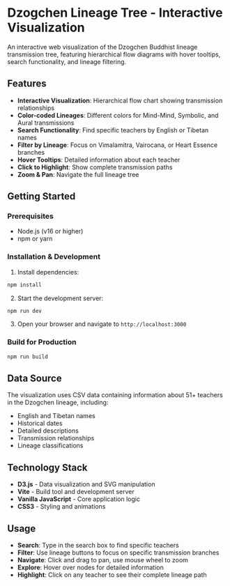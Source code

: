 # Dzogchen Lineage Tree - Interactive Visualization

An interactive web visualization of the Dzogchen Buddhist lineage transmission tree, featuring hierarchical flow diagrams with hover tooltips, search functionality, and lineage filtering.

## Features

- **Interactive Visualization**: Hierarchical flow chart showing transmission relationships
- **Color-coded Lineages**: Different colors for Mind-Mind, Symbolic, and Aural transmissions
- **Search Functionality**: Find specific teachers by English or Tibetan names
- **Filter by Lineage**: Focus on Vimalamitra, Vairocana, or Heart Essence branches
- **Hover Tooltips**: Detailed information about each teacher
- **Click to Highlight**: Show complete transmission paths
- **Zoom & Pan**: Navigate the full lineage tree

## Getting Started

### Prerequisites
- Node.js (v16 or higher)
- npm or yarn

### Installation & Development

1. Install dependencies:
```bash
npm install
```

2. Start the development server:
```bash
npm run dev
```

3. Open your browser and navigate to `http://localhost:3000`

### Build for Production

```bash
npm run build
```

## Data Source

The visualization uses CSV data containing information about 51+ teachers in the Dzogchen lineage, including:
- English and Tibetan names
- Historical dates
- Detailed descriptions
- Transmission relationships
- Lineage classifications

## Technology Stack

- **D3.js** - Data visualization and SVG manipulation
- **Vite** - Build tool and development server
- **Vanilla JavaScript** - Core application logic
- **CSS3** - Styling and animations

## Usage

- **Search**: Type in the search box to find specific teachers
- **Filter**: Use lineage buttons to focus on specific transmission branches
- **Navigate**: Click and drag to pan, use mouse wheel to zoom
- **Explore**: Hover over nodes for detailed information
- **Highlight**: Click on any teacher to see their complete lineage path